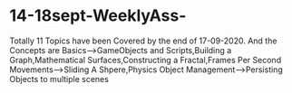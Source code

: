 # 14-18sept-WeeklyAss-
Totally 11 Topics have been Covered by the end of 17-09-2020.
And the Concepts are
Basics-->GameObjects and Scripts,Building a Graph,Mathematical Surfaces,Constructing a Fractal,Frames Per Second
Movements-->Sliding A Shpere,Physics
Object Management-->Persisting Objects to multiple scenes

 
